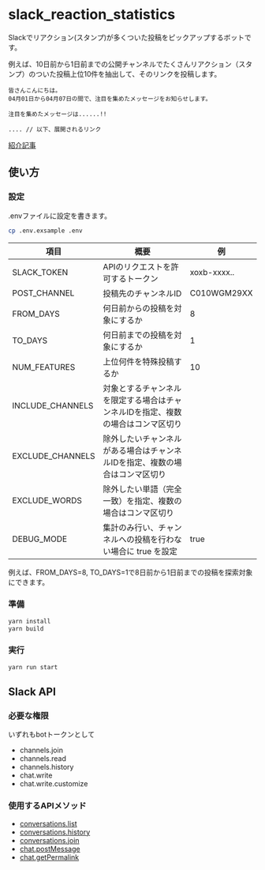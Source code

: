 # slack_reaction_statistics

Slackでリアクション(スタンプ)が多くついた投稿をピックアップするボットです。

例えば、10日前から1日前までの公開チャンネルでたくさんリアクション（スタンプ）のついた投稿上位10件を抽出して、そのリンクを投稿します。

```
皆さんこんにちは。
04月01日から04月07日の間で、注目を集めたメッセージをお知らせします。

注目を集めたメッセージは......!!

.... // 以下、展開されるリンク
```

[紹介記事](https://hiroyky.hatenablog.com/entry/2020/05/13/015636)

## 使い方

### 設定
.envファイルに設定を書きます。
```sh
cp .env.exsample .env
```

| 項目 | 概要 | 例 |
| --- | --- | --- |
| SLACK_TOKEN | APIのリクエストを許可するトークン | xoxb-xxxx.. |
| POST_CHANNEL | 投稿先のチャンネルID | C010WGM29XX |
| FROM_DAYS | 何日前からの投稿を対象にするか | 8 |
| TO_DAYS | 何日前までの投稿を対象にするか | 1 |
| NUM_FEATURES | 上位何件を特殊投稿するか | 10 |
| INCLUDE_CHANNELS | 対象とするチャンネルを限定する場合はチャンネルIDを指定、複数の場合はコンマ区切り | |
| EXCLUDE_CHANNELS | 除外したいチャンネルがある場合はチャンネルIDを指定、複数の場合はコンマ区切り | |
| EXCLUDE_WORDS | 除外したい単語（完全一致）を指定、複数の場合はコンマ区切り | |
| DEBUG_MODE | 集計のみ行い、チャンネルへの投稿を行わない場合に true を設定 | true |

例えば、FROM_DAYS=8, TO_DAYS=1で8日前から1日前までの投稿を探索対象にできます。

### 準備
```sh
yarn install
yarn build
```

### 実行
```sh
yarn run start
```

## Slack API
### 必要な権限
いずれもbotトークンとして

- channels.join
- channels.read
- channels.history
- chat.write
- chat.write.customize

### 使用するAPIメソッド

- [conversations.list](https://api.slack.com/methods/conversations.list)
- [conversations.history](https://api.slack.com/methods/conversations.history)
- [conversations.join](https://api.slack.com/methods/conversations.join)
- [chat.postMessage](https://api.slack.com/methods/chat.postMessage)
- [chat.getPermalink](https://api.slack.com/methods/chat.getPermalink)
